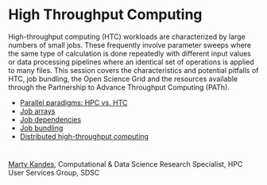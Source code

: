 # High Throughput Computing

High-throughput computing (HTC) workloads are characterized by large numbers of small jobs. These frequently involve parameter sweeps where the same type of calculation is done repeatedly with different input values or data processing pipelines where an identical set of operations is applied to many files. This session covers the characteristics and potential pitfalls of HTC, job bundling, the Open Science Grid and the resources available through the Partnership to Advance Throughput Computing (PATh).

- [Parallel paradigms: HPC vs. HTC](PARALLEL.md)
- [Job arrays](ARRAYS.md)
- [Job dependencies](DEPENDENCIES.md)
- [Job bundling](BUNDLING.md)
- [Distributed high-throughput computing](DHTC.md)

#

[Marty Kandes](https://github.com/mkandes), Computational & Data Science Research Specialist, HPC User Services Group, SDSC
